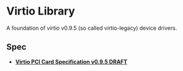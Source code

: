Virtio Library
==============

A foundation of virtio v0.9.5 (so called virtio-legacy) device drivers.

Spec
----
- **[Virtio PCI Card Specification v0.9.5 DRAFT](https://ozlabs.org/~rusty/virtio-spec/virtio-0.9.5.pdf)**
